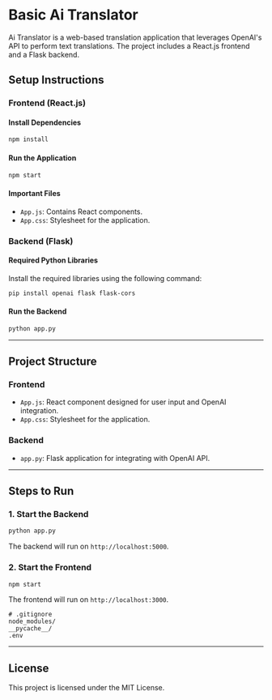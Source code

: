 # Basic Ai Translator

Ai Translator is a web-based translation application that leverages OpenAI's API to perform text translations. The project includes a React.js frontend and a Flask backend.

## Setup Instructions

### Frontend (React.js)

#### Install Dependencies

```bash
npm install
```

#### Run the Application

```bash
npm start
```

#### Important Files
- `App.js`: Contains React components.
- `App.css`: Stylesheet for the application.

### Backend (Flask)

#### Required Python Libraries
Install the required libraries using the following command:

```bash
pip install openai flask flask-cors
```

#### Run the Backend

```bash
python app.py
```

---

## Project Structure

### Frontend
- `App.js`: React component designed for user input and OpenAI integration.
- `App.css`: Stylesheet for the application.

### Backend
- `app.py`: Flask application for integrating with OpenAI API.

---

## Steps to Run

### 1. Start the Backend
```bash
python app.py
```
The backend will run on `http://localhost:5000`.

### 2. Start the Frontend
```bash
npm start
```
The frontend will run on `http://localhost:3000`.

```plaintext
# .gitignore
node_modules/
__pycache__/
.env
```

---

## License
This project is licensed under the MIT License.
